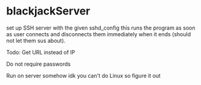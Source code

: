 # blackjackServer
set up SSH server with the given sshd_config
this runs the program as soon as user connects and disconnects them immediately
when it ends (should not let them sus about).

Todo:
Get URL instead of IP

Do not require passwords

Run on server somehow idk you can't do Linux so figure it out
